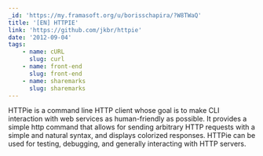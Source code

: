 ```yaml
---
_id: 'https://my.framasoft.org/u/borisschapira/?W8TWaQ'
title: '[EN] HTTPIE'
link: 'https://github.com/jkbr/httpie'
date: '2012-09-04'
tags:
    - name: cURL
      slug: curl
    - name: front-end
      slug: front-end
    - name: sharemarks
      slug: sharemarks
---
```


<div class="markdown"><p>HTTPie is a command line HTTP client whose goal is to make CLI interaction with web services as human-friendly as possible. It provides a simple http command that allows for sending arbitrary HTTP requests with a simple and natural syntax, and displays colorized responses. HTTPie can be used for testing, debugging, and generally interacting with HTTP servers.
</p></div>
